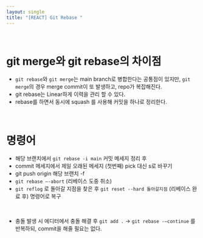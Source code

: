 ```yaml
---
layout: single
title: "[REACT] Git Rebase "
---
```


<br/>

# git merge와 git rebase의 차이점

- `git rebase`와 `git merge`는 main branch로 병합한다는 공통점이 있지만, `git merge`의 경우 merge commit이 또 발생하고, repo가 복잡해진다.
- git rebase는 Linear하게 이력을 관리 할 수 있다.
- rebase를 하면서 동시에 squash 를 사용해 커밋을 하나로 정리한다.

<br/>

# 명령어

- 해당 브랜치에서 `git rebase -i main` 커밋 메세지 정리 후
- commit 메세지에서 제일 오래된 메세지 (첫번째) pick 대신 s로 바꾸기
- git push origin 해당 브랜치 -f
- `git rebase —-abort` (리베이스 도중 취소)
- `git reflog` 로 돌아갈 지점을 찾은 후 `git reset --hard 돌아갈지점` (리베이스 완료 후) 명령어로 복구

<br/>

- 충돌 발생 시 에디터에서 충돌 해결 후 `git add .` → `git rebase -—continue` 를 반복하되, commit을 해줄 필요는 없다.
